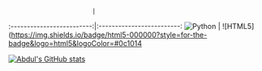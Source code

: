 ### 
                           |  
:-------------------------:|:-------------------------:
![Python](https://img.shields.io/badge/python-000000?style=for-the-badge&logo=python&logoColor=#0c1014)    |  ![HTML5](https://img.shields.io/badge/html5-000000?style=for-the-badge&logo=html5&logoColor=#0c1014


[![Abdul's GitHub stats](https://github-readme-stats.vercel.app/api?username=Halirua&theme=gotham&)](https://github.com/anuraghazra/github-readme-stats)



<!--
**


Here are some ideas to get you started:

- 🔭 I’m currently working on ...
- 🌱 I’m currently learning ...
- 👯 I’m looking to collaborate on ...
- 🤔 I’m looking for help with ...
- 💬 Ask me about ...
- 📫 How to reach me: ...
- 😄 Pronouns: ...
- ⚡ Fun fact: ...
-->
